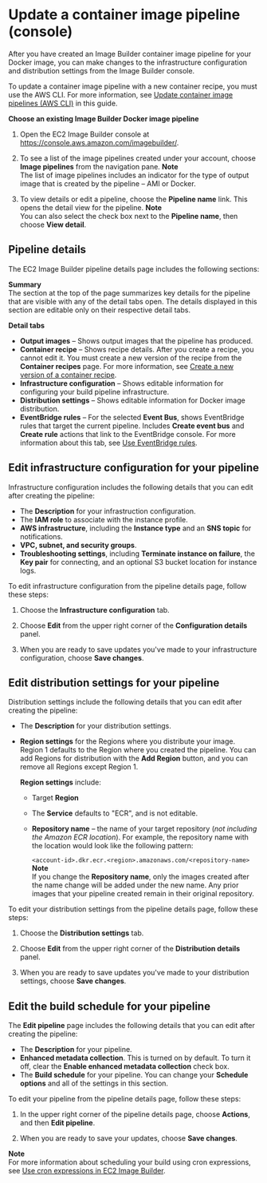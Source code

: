 # Update a container image pipeline \(console\)<a name="update-container-pipeline-console"></a>

After you have created an Image Builder container image pipeline for your Docker image, you can make changes to the infrastructure configuration and distribution settings from the Image Builder console\.

To update a container image pipeline with a new container recipe, you must use the AWS CLI\. For more information, see [Update container image pipelines \(AWS CLI\)](cli-update-container-pipeline.md) in this guide\.

**Choose an existing Image Builder Docker image pipeline**

1. Open the EC2 Image Builder console at [https://console\.aws\.amazon\.com/imagebuilder/](https://console.aws.amazon.com/imagebuilder/)\.

1. To see a list of the image pipelines created under your account, choose **Image pipelines** from the navigation pane\.
**Note**  
The list of image pipelines includes an indicator for the type of output image that is created by the pipeline – AMI or Docker\.

1. To view details or edit a pipeline, choose the **Pipeline name** link\. This opens the detail view for the pipeline\.
**Note**  
You can also select the check box next to the **Pipeline name**, then choose **View detail**\.

## Pipeline details<a name="container-pipeline-details"></a>

The EC2 Image Builder pipeline details page includes the following sections:

****Summary****  
The section at the top of the page summarizes key details for the pipeline that are visible with any of the detail tabs open\. The details displayed in this section are editable only on their respective detail tabs\.

**Detail tabs**
+ **Output images** – Shows output images that the pipeline has produced\.
+ **Container recipe** – Shows recipe details\. After you create a recipe, you cannot edit it\. You must create a new version of the recipe from the **Container recipes** page\. For more information, see [Create a new version of a container recipe](create-container-recipes.md)\.
+ **Infrastructure configuration** – Shows editable information for configuring your build pipeline infrastructure\.
+ **Distribution settings** – Shows editable information for Docker image distribution\.
+ **EventBridge rules** – For the selected **Event Bus**, shows EventBridge rules that target the current pipeline\. Includes **Create event bus** and **Create rule** actions that link to the EventBridge console\. For more information about this tab, see [Use EventBridge rules](ev-rules-for-pipeline.md)\.

## Edit infrastructure configuration for your pipeline<a name="container-pipelines-edit-infra-config"></a>

Infrastructure configuration includes the following details that you can edit after creating the pipeline:
+ The **Description** for your infrastruction configuration\.
+ The **IAM role** to associate with the instance profile\.
+ **AWS infrastructure**, including the **Instance type** and an **SNS topic** for notifications\.
+ **VPC, subnet, and security groups**\.
+ **Troubleshooting settings**, including **Terminate instance on failure**, the **Key pair** for connecting, and an optional S3 bucket location for instance logs\.

To edit infrastructure configuration from the pipeline details page, follow these steps:

1. Choose the **Infrastructure configuration** tab\.

1. Choose **Edit** from the upper right corner of the **Configuration details** panel\.

1. When you are ready to save updates you've made to your infrastructure configuration, choose **Save changes**\.

## Edit distribution settings for your pipeline<a name="container-pipelines-edit-dist-settings"></a>

Distribution settings include the following details that you can edit after creating the pipeline:
+ The **Description** for your distribution settings\.
+ **Region settings** for the Regions where you distribute your image\. Region 1 defaults to the Region where you created the pipeline\. You can add Regions for distribution with the **Add Region** button, and you can remove all Regions except Region 1\.

  **Region settings** include:
  + Target **Region**
  + The **Service** defaults to "ECR", and is not editable\.
  + **Repository name** – the name of your target repository \(*not including the Amazon ECR location*\)\. For example, the repository name with the location would look like the following pattern:

    `<account-id>.dkr.ecr.<region>.amazonaws.com/<repository-name>`
**Note**  
If you change the **Repository name**, only the images created after the name change will be added under the new name\. Any prior images that your pipeline created remain in their original repository\.

To edit your distribution settings from the pipeline details page, follow these steps:

1. Choose the **Distribution settings** tab\.

1. Choose **Edit** from the upper right corner of the **Distribution details** panel\.

1. When you are ready to save updates you've made to your distribution settings, choose **Save changes**\.

## Edit the build schedule for your pipeline<a name="container-pipelines-edit-build-schedule"></a>

The **Edit pipeline** page includes the following details that you can edit after creating the pipeline:
+ The **Description** for your pipeline\.
+ **Enhanced metadata collection**\. This is turned on by default\. To turn it off, clear the **Enable enhanced metadata collection** check box\.
+ The **Build schedule** for your pipeline\. You can change your **Schedule options** and all of the settings in this section\.

To edit your pipeline from the pipeline details page, follow these steps:

1. In the upper right corner of the pipeline details page, choose **Actions**, and then **Edit pipeline**\.

1. When you are ready to save your updates, choose **Save changes**\.

**Note**  
For more information about scheduling your build using cron expressions, see [Use cron expressions in EC2 Image Builder](cron-expressions.md)\.
